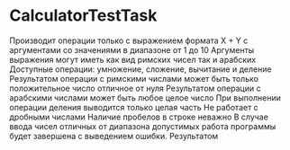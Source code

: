 # CalculatorTestTask
Производит операции только с выражением формата X + Y с аргументами со значениями в диапазоне от 1 до 10
Аргументы выражения могут иметь как вид римских чисел так и арабских
Доступные операции: умножение, сложение, вычитание и деление
Результатом операции с римскими числами может быть только положительное число отличное от нуля
Результатом операции с арабскими числами может быть любое целое число
При выполнении операции деления выводится только целая часть
Не работает с дробными числами
Наличие пробелов в строке неважно
В случае ввода чисел отличных от диапазона допустимых работа программы будет завершена с выведением ошибки.
Результатом 
